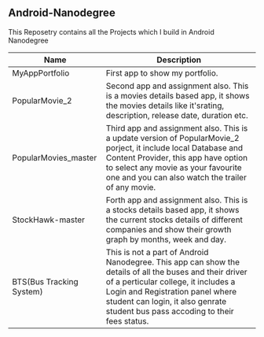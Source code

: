 ## Android-Nanodegree
This Reposetry contains all the Projects which I build in Android Nanodegree

|       Name        |     Description     |
| ----------------- | ------------------- |
|MyAppPortfolio     |      First app to show my portfolio.|
|PopularMovie_2     |    Second app and assignment also. This is a movies details based app, it shows the movies details like it'srating, description, release date, duration etc.   |
|PopularMovies_master|   Third app and assignment also. This is a update version of PopularMovie_2 porject, it include local Database and Content Provider, this app have option to select any movie as your favourite one and you can also watch the trailer of any movie.|
|StockHawk-master   |    Forth app and assignment also. This is a stocks details based app, it shows the current stocks details of different companies and show their growth graph by months, week and day.|
|BTS(Bus Tracking System)| This is not a part of Android Nanodegree. This app can show the details of all the buses and their driver of a perticular college, it includes a Login and Registration panel where student can login, it also genrate student bus pass accoding to their fees status.|
